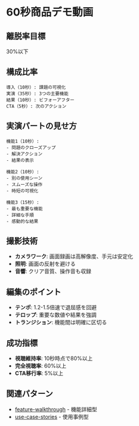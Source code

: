 # 60秒商品デモ動画

## 離脱率目標
30%以下

## 構成比率
```
導入（10秒）: 課題の可視化
実演（35秒）: 3つの主要機能
結果（10秒）: ビフォーアフター
CTA（5秒）: 次のアクション
```

## 実演パートの見せ方
```
機能1（10秒）:
- 問題のクローズアップ
- 解決アクション
- 結果の表示

機能2（10秒）:
- 別の使用シーン
- スムーズな操作
- 時短の可視化

機能3（15秒）:
- 最も重要な機能
- 詳細な手順
- 感動的な結果
```

## 撮影技術
- **カメラワーク**: 画面録画は高解像度、手元は安定化
- **照明**: 画面の反射を避ける
- **音響**: クリア音質、操作音も収録

## 編集のポイント
- **テンポ**: 1.2-1.5倍速で退屈感を回避
- **テロップ**: 重要な数値や結果を強調
- **トランジション**: 機能間は明確に区切る

## 成功指標
- **視聴維持率**: 10秒時点で80%以上
- **完全視聴率**: 60%以上
- **CTA移行率**: 5%以上

## 関連パターン
- [feature-walkthrough](../60sec-explainer/feature-walkthrough.md) - 機能詳細型
- [use-case-stories](../60sec-explainer/use-case-stories.md) - 使用事例型